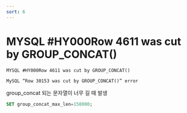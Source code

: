 ```yaml
---
sort: 6
---
```


# MYSQL #HY000Row 4611 was cut by GROUP_CONCAT()

```
MYSQL #HY000Row 4611 was cut by GROUP_CONCAT()

MySQL “Row 30153 was cut by GROUP_CONCAT()” error
```

group_concat 되는 문자열이 너무 길 때 발생

```sql
SET group_concat_max_len=150000;
```